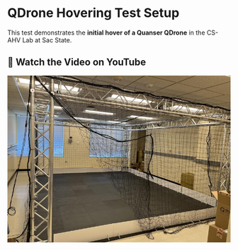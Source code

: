 # QDrone Hovering Test Setup

This test demonstrates the **initial hover of a Quanser QDrone** in the CS-AHV Lab at Sac State. 

## 🎥 Watch the Video on YouTube
[![Watch QDrone Hover Test](../../images/CSHAV_Lab.jpg)](https://www.youtube.com/watch?v=VS8BQ9FYfoI)

